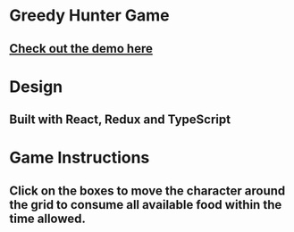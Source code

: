 # Greedy Hunter Game

## [Check out the demo here](https://hershur.github.io/greedy-hunter/)

# Design

## Built with React, Redux and TypeScript

# Game Instructions

## Click on the boxes to move the character around the grid to consume all available food within the time allowed.
